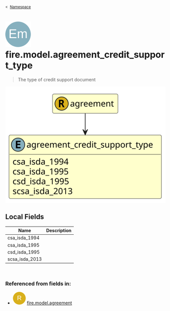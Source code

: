 <sub>&lt;&nbsp; [Namespace](index.md)</sub>
# <img src='images/enumType-lg.svg'/> fire.model.agreement_credit_support_type
>  
>The type of credit support document
> 
<img src='images/fire.model.agreement_credit_support_type.svg'/>


## Local Fields


| Name        | Description |
| ----------- | ----------- |
| csa_isda_1994 |   |
| csa_isda_1995 |   |
| csd_isda_1995 |   |
| scsa_isda_2013 |   |

<br/>

### Referenced from fields in:
- <img src='images/recordType.svg'/> [fire.model.agreement](UDT-fire.model.agreement.md)
